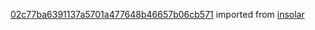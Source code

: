 [02c77ba6391137a5701a477648b46657b06cb571](https://github.com/insolar/insolar/commit/02c77ba6391137a5701a477648b46657b06cb571) imported from [insolar](https://github.com/insolar/insolar)
